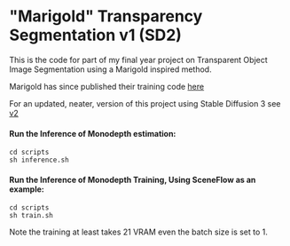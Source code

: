 # "Marigold" Transparency Segmentation v1 (SD2)

This is the code for part of my final year project on Transparent Object Image Segmentation using a Marigold inspired method.

Marigold has since published their training code [here](https://github.com/prs-eth/Marigold)

For an updated, neater, version of this project using Stable Diffusion 3 see [v2](https://github.com/xycoord/Transparency-Estimation)


#### Run the Inference of Monodepth estimation: 

```
cd scripts
sh inference.sh
``` 

#### Run the Inference of Monodepth Training, Using SceneFlow as an example:
```
cd scripts
sh train.sh
``` 

Note the training at least takes 21 VRAM even the batch size is set to 1.